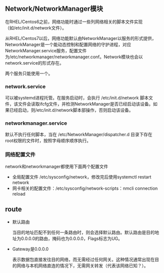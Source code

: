 ## Network/NetworkManager模块

在RHEL/Centos6之前，网络功能时通过一些列网络相关的脚本文件实现（如/etc/init.d/network文件）。

从RHEL/Centos7以后，网络功能默认由NetworkManager以服务的形式提供，NetworkManager是一个能动态控制和配置网络的守护进程，对应NetworkManager.service服务，配置文件为/etc/networkmanager/networkmanager.conf。Network模块也会以network.service的形式存在。

两个服务只能使用一个。

### network.service

可以被systemd进程托管。在服务启动时，会执行 /etc/init.d/network 脚本文件，该文件会读取ifcfg文件，并检测NetworkManager是否已经启动该设备。如果已经启动，则/etc/init.d/network脚本部操作，否则启动该设备。

### networkmanager.service

默认不执行任何脚本，当在 /etc/NetworkManager/dispatcher.d 目录下存在root权限的文件时，按照字母顺序顺序执行。

### 网络配置文件

network和networkmanager都使用下面两个配置文件

- 全局配置文件 /etc/sysconfig/network，修改完后使用systemctl restart network
- 网卡相关的配置文件：/etc/sysconfig/network-scripts：nmcli connection reload

## route

- 默认路由

  当目的地址匹配不到任何一条路由时，则会选择默认路由。默认路由是目的地址为0.0.0.0的路由，掩码也为0.0.0.0，Flags标志为UG。

- Gateway是0.0.0.0

  表示数据包直接发往目的网络，而无需经过任何网关。这种情况通常出现在目的网络与本机网络直连的情况下，无需网关转发（代表该网络已知？）。	